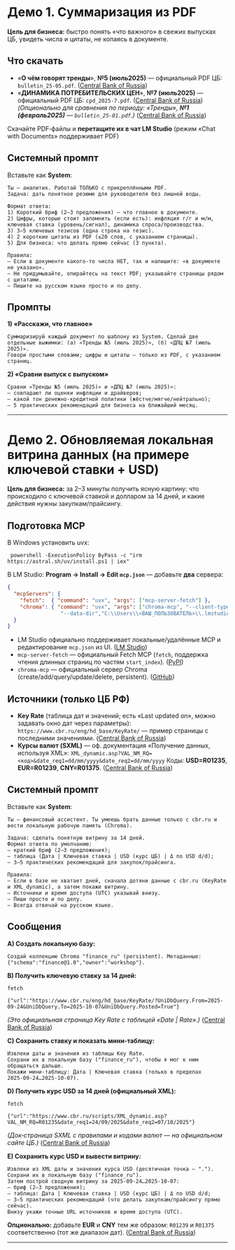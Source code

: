 # Демо 1. Суммаризация из PDF

**Цель для бизнеса:** быстро понять «что важного» в свежих выпусках ЦБ, увидеть числа и цитаты, не копаясь в документе.

## Что скачать

* «**О чём говорят тренды**», **№5 (июль2025)** — официальный PDF ЦБ: `bulletin_25-05.pdf`. ([Central Bank of Russia][1])
* «**ДИНАМИКА ПОТРЕБИТЕЛЬСКИХ ЦЕН**», **№7 (июль2025)** — официальный PDF ЦБ: `cpd_2025-7.pdf`. ([Central Bank of Russia][2])
  *(Опционально для сравнения по периоду: «Тренды», **№1 (февраль2025)** — `bulletin_25-01.pdf`.)* ([Central Bank of Russia][3])

Скачайте PDF‑файлы и **перетащите их в чат LM Studio** (режим «Chat with Documents» поддерживает PDF)

## Системный промпт

Вставьте как **System**:

```
Ты — аналитик. Работай ТОЛЬКО с прикреплёнными PDF.
Задача: дать понятное резюме для руководителя без лишней воды.

Формат ответа:
1) Короткий бриф (2–3 предложения) — что главное в документе.
2) Цифры, которые стоит запомнить (если есть): инфляция г/г и м/м, ключевая ставка (уровень/сигнал), динамика спроса/производства.
3) 3–5 ключевых тезисов (одна строка на тезис).
4) 2 короткие цитаты из PDF (≤20 слов, с указанием страницы).
5) Для бизнеса: что делать прямо сейчас (3 пункта).

Правила:
— Если в документе какого‑то числа НЕТ, так и напишите: «в документе не указано».
— Не придумывайте, опирайтесь на текст PDF; указывайте страницы рядом с цитатами.
— Пишите на русском языке просто и по делу.
```

## Промпты

**1) «Расскажи, что главное»**

```
Суммаризируй каждый документ по шаблону из System. Сделай две отдельные выжимки: (а) «Тренды №5 (июль 2025)», (б) «ДПЦ №7 (июль 2025)».
Говори простыми словами; цифры и цитаты — только из PDF, с указанием страниц.
```

**2) «Сравни выпуск с выпуском»**

```
Сравни «Тренды №5 (июль 2025)» и «ДПЦ №7 (июль 2025)»: 
— совпадают ли оценки инфляции и драйверов; 
— какой тон денежно‑кредитной политики (жёстче/мягче/нейтрально); 
— 5 практических рекомендаций для бизнеса на ближайший месяц.
```

---

# Демо 2. Обновляемая локальная витрина данных (на примере ключевой ставки + USD)

**Цель для бизнеса:** за 2–3 минуты получить ясную картину: что происходило с ключевой ставкой и долларом за 14 дней, и какие действия нужны закупкам/прайсингу.

## Подготовка MCP

В Windows установить uvx:

```shell
 powershell -ExecutionPolicy ByPass -c "irm https://astral.sh/uv/install.ps1 | iex"
```

В LM Studio: **Program → Install → Edit `mcp.json`** — добавьте **два** сервера:

```json
{
  "mcpServers": {
    "fetch":  { "command": "uvx", "args": ["mcp-server-fetch"] },
    "chroma": { "command": "uvx", "args": ["chroma-mcp", "--client-type","persistent",
                 "--data-dir","C:\\Users\\<ВАШ_ПОЛЬЗОВАТЕЛЬ>\\.lmstudio\\kb"] }
  }
}
```

* LM Studio официально поддерживает локальные/удалённые MCP и редактирование `mcp.json` из UI. ([LM Studio][4])
* `mcp-server-fetch` — официальный Fetch MCP (`fetch`, поддержка чтения длинных страниц по частям `start_index`). ([PyPI][5])
* `chroma-mcp` — официальный сервер Chroma (create/add/query/update/delete, persistent). ([GitHub][6])

## Источники (только ЦБ РФ)

* **Key Rate** (таблица дат и значений; есть «Last updated on», можно задавать окно дат через параметры):
  `https://www.cbr.ru/eng/hd_base/KeyRate/`  — пример страницы с последними значениями. ([Central Bank of Russia][7])
* **Курсы валют (SXML)** — оф. документация «Получение данных, используя XML»:
  `XML_dynamic.asp?VAL_NM_RQ=<код>&date_req1=dd/mm/yyyy&date_req2=dd/mm/yyyy`
  Коды: **USD=R01235**, **EUR=R01239**, **CNY=R01375**. ([Central Bank of Russia][8])

## Системный промпт

Вставьте как **System**:

```
Ты — финансовый ассистент. Ты умеешь брать данные только с cbr.ru и вести локальную рабочую память (Chroma).

Задача: сделать понятную витрину за 14 дней.
Формат ответа по умолчанию:
— краткий бриф (2–3 предложения);
— таблица (Дата | Ключевая ставка | USD (курс ЦБ) | Δ по USD d/d);
— 3–5 практических рекомендаций для закупок/прайсинга.

Правила:
— Если в базе не хватает дней, сначала дотяни данные с cbr.ru (KeyRate и XML_dynamic), а затем покажи витрину.
— Источники и время доступа (UTC) указывай внизу.
— Пиши просто и по делу.
— Всегда отвечай на русском языке.
```

## Сообщения

**A) Создать локальную базу:**

```
Создай коллекцию Chroma "finance_ru" (persistent). Метаданные: {"schema":"finance@1.0","owner":"workshop"}.
```

**B) Получить ключевую ставку за 14 дней:**

```
fetch

{"url":"https://www.cbr.ru/eng/hd_base/KeyRate/?UniDbQuery.From=2025-09-24&UniDbQuery.To=2025-10-07&UniDbQuery.Posted=True"}
```

*(Это официальная страница Key Rate с таблицей «Date | Rate».)* ([Central Bank of Russia][7])

**C) Сохранить ставку и показать мини‑таблицу:**

```
Извлеки даты и значения из таблицы Key Rate. 
Сохрани их в локальную базу ("finance_ru"), чтобы я мог к ним обращаться дальше. 
Покажи мини‑таблицу: Дата | Ключевая ставка (только в пределах 2025‑09‑24…2025‑10‑07).
```

**D) Получить курс USD за 14 дней (официальный XML):**

```
fetch

{"url":"https://www.cbr.ru/scripts/XML_dynamic.asp?VAL_NM_RQ=R01235&date_req1=24/09/2025&date_req2=07/10/2025"}
```

*(Док‑страница SXML с правилами и кодами валют — на официальном сайте ЦБ.)* ([Central Bank of Russia][8])

**E) Сохранить курс USD и вывести витрину:**

```
Извлеки из XML даты и значения курса USD (десятичная точка — "."). 
Сохрани их в локальную базу ("finance_ru"). 
Затем построй сводную витрину за 2025‑09‑24…2025‑10‑07:
— бриф (2–3 предложения);
— таблица: Дата | Ключевая ставка | USD (курс ЦБ) | Δ по USD d/d;
— 3–5 практических рекомендаций (что делать закупкам/прайсингу прямо сейчас).
Внизу укажи точные URL источников и время доступа (UTC).
```

**Опционально:** добавьте **EUR** и **CNY** тем же образом:
`R01239` и `R01375` соответственно (тот же диапазон дат). ([Central Bank of Russia][8])

---

[1]: https://cbr.ru/collection/collection/file/57021/bulletin_25-05.pdf?utm_source=chatgpt.com "№ 5"
[2]: https://www.cbr.ru/collection/collection/file/57161/cpd_2025-7.pdf?utm_source=chatgpt.com "ДИНАМИКА ПОТРЕБИТЕЛЬСКИХ ЦЕН"
[3]: https://www.cbr.ru/collection/collection/file/55064/bulletin_25-01.pdf?utm_source=chatgpt.com "О чем говорят тренды. Макроэкономика и рынки"
[4]: https://lmstudio.ai/docs/app/plugins/mcp?utm_source=chatgpt.com "Use MCP Servers | LM Studio Docs"
[5]: https://pypi.org/project/mcp-server-fetch/?utm_source=chatgpt.com "mcp-server-fetch"
[6]: https://github.com/chroma-core/chroma-mcp?utm_source=chatgpt.com "chroma-core/chroma-mcp: A Model Context Protocol ..."
[7]: https://www.cbr.ru/eng/hd_base/KeyRate/?utm_source=chatgpt.com "Key Rate | Bank of Russia"
[8]: https://www.cbr.ru/development/sxml/?utm_source=chatgpt.com "Получение данных, используя XML"
[9]: https://www.cbr.ru/scripts/XML_dynamic.asp?VAL_NM_RQ=R01235&date_req1=01.08.2016&date_req2=18.08.2016&mode=1%5B1%5D&rt=1&utm_source=chatgpt.com "http://www.cbr.ru/scripts/XML_dynamic.asp?VAL_NM_RQ= ..."
